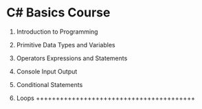 C# Basics Course
================

01. Introduction to Programming

02. Primitive Data Types and Variables

03. Operators Expressions and Statements

04. Console Input Output

05. Conditional Statements

06. Loops
++++++++++++++++++++++++++++++++++++++++